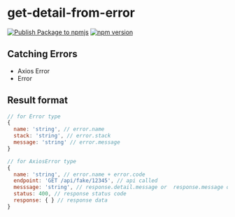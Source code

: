 # get-detail-from-error

[![Publish Package to npmjs](https://github.com/erodrigues-dev/get-detail-from-error/actions/workflows/publish.yml/badge.svg)](https://github.com/erodrigues-dev/get-detail-from-error/actions/workflows/publish.yml)
[![npm version](https://badge.fury.io/js/get-detail-from-error.svg)](https://www.npmjs.com/package/get-detail-from-error)

## Catching Errors

- Axios Error
- Error

## Result format

```js
// for Error type
{
  name: 'string', // error.name
  stack: 'string', // error.stack
  message: 'string' // error.message
}

// for AxiosError type
{
  name: 'string', // error.name + error.code
  endpoint: 'GET /api/fake/12345', // api called
  messsage: 'string', // response.detail.message or  response.message or error.message
  status: 400, // response status code
  response: { } // response data
}

```